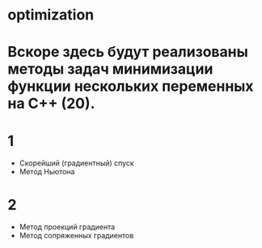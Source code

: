 # optimization
# Вскоре здесь будут реализованы методы задач минимизации функции нескольких переменных на C++ (20).

# 1
- Скорейший (градиентный) спуск
- Метод Ньютона
# 2
- Метод проекций градиента
- Метод сопряженных градиентов

